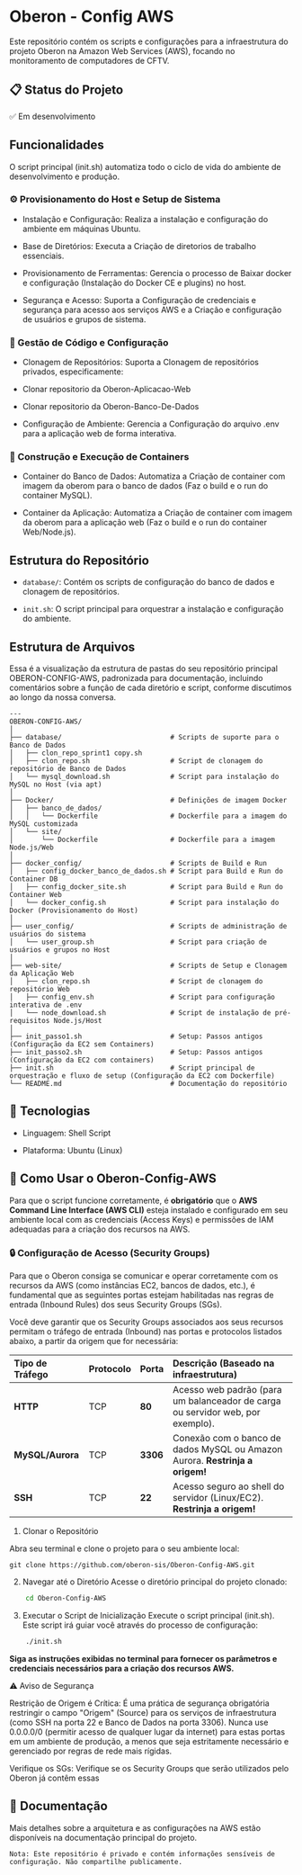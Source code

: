 # Oberon - Config AWS

Este repositório contém os scripts e configurações para a infraestrutura do projeto Oberon na Amazon Web Services (AWS), focando no monitoramento de computadores de CFTV.

## 📋 Status do Projeto
✅ Em desenvolvimento

## Funcionalidades
O script principal (init.sh) automatiza todo o ciclo de vida do ambiente de desenvolvimento e produção.

### ⚙️ Provisionamento do Host e Setup de Sistema
- Instalação e Configuração: Realiza a instalação e configuração do ambiente em máquinas Ubuntu.

- Base de Diretórios: Executa a Criação de diretorios de trabalho essenciais.

- Provisionamento de Ferramentas: Gerencia o processo de Baixar docker e configuração (Instalação do Docker CE e plugins) no host.

- Segurança e Acesso: Suporta a Configuração de credenciais e segurança para acesso aos serviços AWS e a Criação e configuração de usuários e grupos de sistema.

### 💾 Gestão de Código e Configuração
- Clonagem de Repositórios: Suporta a Clonagem de repositórios privados, especificamente:

- Clonar repositorio da Oberon-Aplicacao-Web

- Clonar repositorio da Oberon-Banco-De-Dados

- Configuração de Ambiente: Gerencia a Configuração do arquivo .env para a aplicação web de forma interativa.

### 🐳 Construção e Execução de Containers
- Container do Banco de Dados: Automatiza a Criação de container com imagem da oberom para o banco de dados (Faz o build e o run do container MySQL).

- Container da Aplicação: Automatiza a Criação de container com imagem da oberom para a aplicação web (Faz o build e o run do container Web/Node.js).

##  Estrutura do Repositório
- `database/`: Contém os scripts de configuração do banco de dados e clonagem de repositórios.

- `init.sh`: O script principal para orquestrar a instalação e configuração do ambiente.

## Estrutura de Arquivos

Essa é a visualização da estrutura de pastas do seu repositório principal OBERON-CONFIG-AWS, padronizada para documentação, incluindo comentários sobre a função de cada diretório e script, conforme discutimos ao longo da nossa conversa.

    ---
    OBERON-CONFIG-AWS/
    │
    ├── database/ 					        # Scripts de suporte para o Banco de Dados
    │   ├── clon_repo_sprint1 copy.sh 	
    │   ├── clon_repo.sh 			        # Script de clonagem do repositório de Banco de Dados
    │   └── mysql_download.sh 		        # Script para instalação do MySQL no Host (via apt)
    │
    ├── Docker/ 					        # Definições de imagem Docker
    │   ├── banco_de_dados/
    │   │   └── Dockerfile 			        # Dockerfile para a imagem do MySQL customizada
    │   └── site/
    │       └── Dockerfile 			        # Dockerfile para a imagem Node.js/Web
    │
    ├── docker_config/ 				        # Scripts de Build e Run 
    │   ├── config_docker_banco_de_dados.sh # Script para Build e Run do Container DB
    │   ├── config_docker_site.sh 	        # Script para Build e Run do Container Web
    │   └── docker_config.sh 		        # Script para instalação do Docker (Provisionamento do Host)
    │
    ├── user_config/ 				        # Scripts de administração de usuários do sistema
    │   └── user_group.sh 			        # Script para criação de usuários e grupos no Host
    │
    ├── web-site/ 					        # Scripts de Setup e Clonagem da Aplicação Web
    │   ├── clon_repo.sh 			        # Script de clonagem do repositório Web
    │   ├── config_env.sh 			        # Script para configuração interativa de .env 
    │   └── node_download.sh 		        # Script de instalação de pré-requisitos Node.js/Host
    │
    ├── init_passo1.sh 				        # Setup: Passos antigos (Configuração da EC2 sem Containers)
    ├── init_passo2.sh 				        # Setup: Passos antigos (Configuração da EC2 com containers)
    ├── init.sh 					        # Script principal de orquestração e fluxo de setup (Configuração da EC2 com Dockerfile)
    └── README.md 					        # Documentação do repositório

## 🚀 Tecnologias
- Linguagem: Shell Script

- Plataforma: Ubuntu (Linux)

## 🚀 Como Usar o Oberon-Config-AWS

Para que o script funcione corretamente, é **obrigatório** que o **AWS Command Line Interface (AWS CLI)** esteja instalado e configurado em seu ambiente local com as credenciais (Access Keys) e permissões de IAM adequadas para a criação dos recursos na AWS.

### 🔒 Configuração de Acesso (Security Groups)
Para que o Oberon consiga se comunicar e operar corretamente com os recursos da AWS (como instâncias EC2, bancos de dados, etc.), é fundamental que as seguintes portas estejam habilitadas nas regras de entrada (Inbound Rules) dos seus Security Groups (SGs).

Você deve garantir que os Security Groups associados aos seus recursos permitam o tráfego de entrada (Inbound) nas portas e protocolos listados abaixo, a partir da origem que for necessária:

| Tipo de Tráfego | Protocolo | Porta | Descrição (Baseado na infraestrutura) |
| :--- | :--- | :--- | :--- |
| **HTTP** | TCP | **80** | Acesso web padrão (para um balanceador de carga ou servidor web, por exemplo). |
| **MySQL/Aurora** | TCP | **3306** | Conexão com o banco de dados MySQL ou Amazon Aurora. **Restrinja a origem!** |
| **SSH** | TCP | **22** | Acesso seguro ao shell do servidor (Linux/EC2). **Restrinja a origem!** |



1. Clonar o Repositório

Abra seu terminal e clone o projeto para o seu ambiente local:

    git clone https://github.com/oberon-sis/Oberon-Config-AWS.git

2. Navegar até o Diretório
Acesse o diretório principal do projeto clonado:
````bash
    cd Oberon-Config-AWS
`````


3. Executar o Script de Inicialização
Execute o script principal (init.sh). Este script irá guiar você através do processo de configuração:
````bash
    ./init.sh
`````


****Siga as instruções exibidas no terminal para fornecer os parâmetros e credenciais necessários para a criação dos recursos AWS.****



⚠️ Aviso de Segurança

Restrição de Origem é Crítica: É uma prática de segurança obrigatória restringir o campo "Origem" (Source) para os serviços de infraestrutura (como SSH na porta 22 e Banco de Dados na porta 3306). Nunca use 0.0.0.0/0 (permitir acesso de qualquer lugar da internet) para estas portas em um ambiente de produção, a menos que seja estritamente necessário e gerenciado por regras de rede mais rígidas.

Verifique os SGs: Verifique se os Security Groups que serão utilizados pelo Oberon já contêm essas 



## 📖 Documentação
Mais detalhes sobre a arquitetura e as configurações na AWS estão disponíveis na documentação principal do projeto.

`Nota: Este repositório é privado e contém informações sensíveis de configuração. Não compartilhe publicamente.`


